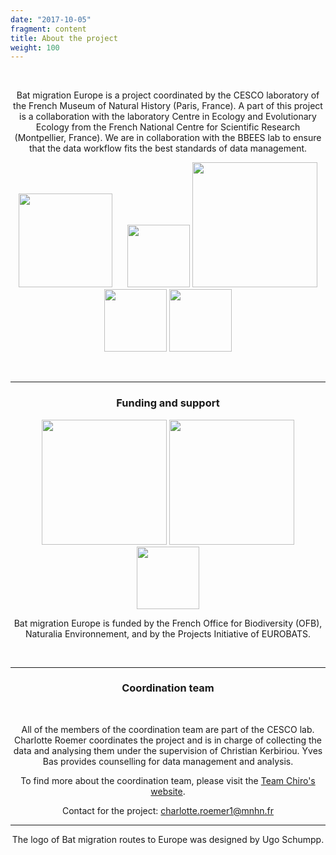 ```yaml
---
date: "2017-10-05"
fragment: content
title: About the project
weight: 100
---
```



<br />

<center> 

Bat migration Europe is a project coordinated by the CESCO laboratory of the French Museum of Natural History (Paris, France). A part of this project is a collaboration with the laboratory Centre in Ecology and Evolutionary Ecology  from the French National Centre for Scientific Research (Montpellier, France). We are in collaboration with the BBEES lab to ensure that the data workflow fits the best standards of data management.

[<img src="/images/CESCO_logo.png" alt="" width="150px"/>](https://cesco.mnhn.fr/fr)&nbsp;&nbsp;&nbsp;&nbsp;&nbsp;
[<img src="/images/MNHN_logo.jpg" alt="" width="100px"/>](https://www.mnhn.fr/fr)
[<img src="/images/logo_cefe.jpg" alt="" width="200px"/>](https://www.cefe.cnrs.fr/en/)
[<img src="/images/CNRS.png" alt="" width="100px"/>](http://www.cnrs.fr/en)
[<img src="/images/logo_BBEES.png" alt="" width="100px"/>](https://bbees.mnhn.fr/)

<br />

___

### Funding and support

[<img src="/images/OFB_logo.png" alt="" width="200px"/>](https://ofb.gouv.fr/)
[<img src="/images/Naturalia_logo.png" alt="" width="200px"/>](https://www.naturalia-environnement.fr/)
[<img src="/images/EUROBATS_logo.png" alt="" width="100px"/>](https://www.eurobats.org/activities/project_initiative)

Bat migration Europe is funded by the French Office for Biodiversity (OFB), Naturalia Environnement, and by the Projects Initiative of EUROBATS.

<br />

___

### Coordination team

<br />

All of the members of the coordination team are part of the CESCO lab.
Charlotte Roemer coordinates the project and is in charge of collecting the data and analysing them under the supervision of Christian Kerbiriou.
Yves Bas provides counselling for data management and analysis.

To find more about the coordination team, please visit the [Team Chiro's website](https://croemer3.wixsite.com/teamchiro/team).

Contact for the project: charlotte.roemer1@mnhn.fr

___

The logo of Bat migration routes to Europe was designed by Ugo Schumpp.

</center> 
